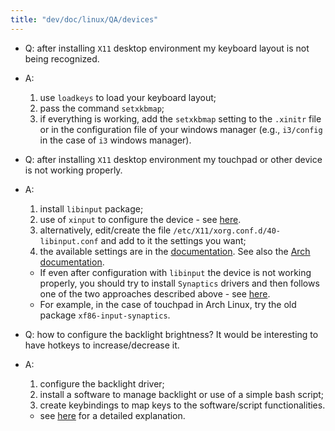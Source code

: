 ```yaml
---
title: "dev/doc/linux/QA/devices"
---
```


* Q: after installing `X11` desktop environment my keyboard layout is not being recognized.
* A:
    1. use `loadkeys` to load your keyboard layout;
    2. pass the command `setxkbmap`;
    3. if everything is working, add the `setxkbmap` setting to the `.xinitr` file or in the configuration file of your windows manager (e.g., `i3/config` in the case of `i3` windows manager).
    
* Q: after installing `X11` desktop environment my touchpad or other device is not working properly.
* A:
    1. install `libinput` package;
    2. use of `xinput` to configure the device - see [here](https://wiki.archlinux.org/title/libinput).
    3. alternatively, edit/create the file `/etc/X11/xorg.conf.d/40-libinput.conf` and add to it the settings you want;
    4. the available settings are in the [documentation](https://wayland.freedesktop.org/libinput/doc/). See also the [Arch documentation](https://man.archlinux.org/man/libinput.4).
    * If even after configuration with `libinput` the device is not working properly, you should try to install `Synaptics` drivers and then follows one of the two approaches described above - see [here](https://wiki.archlinux.org/title/Touchpad_Synaptics). 
    * For example, in the case of touchpad in Arch Linux, try the old package `xf86-input-synaptics`.  

* Q: how to configure the backlight brightness? It would be interesting to have hotkeys to increase/decrease it.
* A:
    1. configure the backlight driver;
    2. install a software to manage backlight or use of a simple bash script;
    3. create keybindings to map keys to the software/script functionalities.
    * see [here](brightness) for a detailed explanation.

